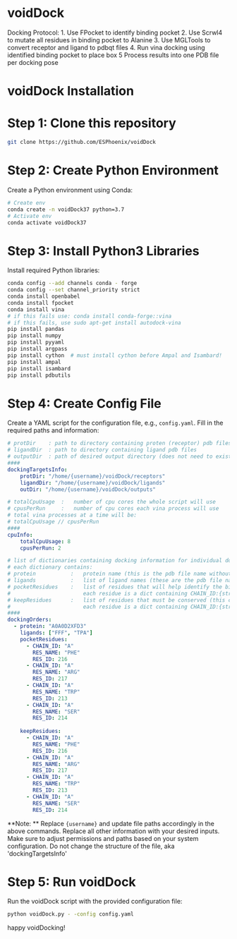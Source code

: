 # voidDock
Docking Protocol:
    1. Use FPocket to identify binding pocket
    2. Use Scrwl4 to mutate all residues in binding pocket to Alanine
    3. Use MGLTools to convert receptor and ligand to pdbqt files
    4. Run vina docking using identified binding pocket to place box
    5  Process results into one PDB file per docking pose

# voidDock Installation
# Step 1: Clone this repository
```bash
git clone https://github.com/ESPhoenix/voidDock
```

# Step 2: Create Python Environment

Create a Python environment using Conda:
```bash
# Create env
conda create -n voidDock37 python=3.7
# Activate env
conda activate voidDock37
```

# Step 3: Install Python3 Libraries

Install required Python libraries:

```bash
conda config --add channels conda - forge
conda config --set channel_priority strict
conda install openbabel
conda install fpocket
conda install vina
# if this fails use: conda install conda-forge::vina
# if this fails, use sudo apt-get install autodock-vina
pip install pandas
pip install numpy
pip install pyyaml
pip install argpass
pip install cython  # must install cython before Ampal and Isambard!
pip install ampal
pip install isambard
pip install pdbutils
```

# Step 4: Create Config File

Create a YAML script for the configuration file, e.g., `config.yaml`. Fill in the required paths and information:
```yaml
# protDir    : path to directory containing proten (receptor) pdb files
# ligandDir  : path to directory containing ligand pdb files
# outputDir  : path of desired output directory (does not need to exist yet)
####
dockingTargetsInfo:
    protDir: "/home/{username}/voidDock/receptors"
    ligandDir: "/home/{username}/voidDock/ligands"
    outDir: "/home/{username}/voidDock/outputs"

# totalCpuUsage  :   number of cpu cores the whole script will use
# cpusPerRun     :   number of cpu cores each vina process will use
# total vina processes at a time will be:
# totalCpuUsage // cpusPerRun
####
cpuInfo:
    totalCpuUsage: 8
    cpusPerRun: 2

# list of dictionaries containing docking information for individual docking runs
# each dictionary contains:
# protein           :   protein name (this is the pdb file name without extension)
# ligands           :   list of ligand names (these are the pdb file names without extensions)
# pocketResidues    :   list of residues that will help identify the binding pocket
#                       each residue is a dict containing CHAIN_ID:{str}, RES_NAME:{str}, RES_ID:{int}
# keepResidues      :   list of residues that must be conserved (this could be important for catalysis/binding)
#                       each residue is a dict containing CHAIN_ID:{str}, RES_NAME:{str}, RES_ID:{int}
####
dockingOrders:
  - protein: "A0A0D2XFD3"
    ligands: ["FFF", "TPA"]
    pocketResidues: 
      - CHAIN_ID: "A"
        RES_NAME: "PHE"
        RES_ID: 216
      - CHAIN_ID: "A"
        RES_NAME: "ARG"
        RES_ID: 217
      - CHAIN_ID: "A"
        RES_NAME: "TRP"
        RES_ID: 213
      - CHAIN_ID: "A"
        RES_NAME: "SER"
        RES_ID: 214
        
    keepResidues: 
      - CHAIN_ID: "A"
        RES_NAME: "PHE"
        RES_ID: 216
      - CHAIN_ID: "A"
        RES_NAME: "ARG"
        RES_ID: 217
      - CHAIN_ID: "A"
        RES_NAME: "TRP"
        RES_ID: 213
      - CHAIN_ID: "A"
        RES_NAME: "SER"
        RES_ID: 214
```

**Note: ** Replace `{username}` and update file paths accordingly in the above commands.
Replace all other information with your desired inputs.
Make sure to adjust permissions and paths based on your system configuration. Do not change the structure of the file, aka 'dockingTargetsInfo'

# Step 5: Run voidDock
Run the voidDock script with the provided configuration file:

```bash
python voidDock.py - -config config.yaml
```

happy voidDocking!
